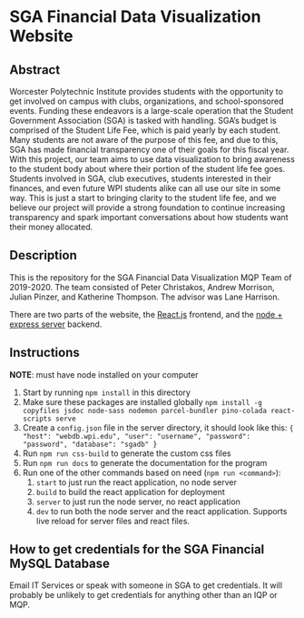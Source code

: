 # SGA Financial Data Visualization Website

## Abstract

Worcester Polytechnic Institute provides students with the opportunity to get involved on campus with clubs, organizations, and school-sponsored events. Funding these endeavors is a large-scale operation that the Student Government Association (SGA) is tasked with handling. SGA’s budget is comprised of the Student Life Fee, which is paid yearly by each student. Many students are not aware of the purpose of this fee, and due to this, SGA has made financial transparency one of their goals for this fiscal year. With this project, our team aims to use data visualization to bring awareness to the student body about where their portion of the student life fee goes. Students involved in SGA, club executives, students interested in their finances, and even future WPI students alike can all use our site in some way. This is just a start to bringing clarity to the student life fee, and we believe our project will provide a strong foundation to continue increasing transparency and spark important conversations about how students want their money allocated.

## Description

This is the repository for the SGA Financial Data Visualization MQP Team of 2019-2020. The team consisted of Peter Christakos, Andrew Morrison, Julian Pinzer, and Katherine Thompson. The advisor was Lane Harrison.

There are two parts of the website, the [React.js](src/README_REACT.md) frontend, and the [node + express server](server/README_NODE.md) backend.

## Instructions

**NOTE**: must have node installed on your computer

1. Start by running `npm install` in this directory
2. Make sure these packages are installed globally `npm install -g copyfiles jsdoc node-sass nodemon parcel-bundler pino-colada react-scripts serve`
3. Create a `config.json` file in the server directory, it should look like this:
   `{ "host": "webdb.wpi.edu", "user": "username", "password": "password", "database": "sgadb" }`
4. Run `npm run css-build` to generate the custom css files
5. Run `npm run docs` to generate the documentation for the program
6. Run one of the other commands based on need (`npm run <command>`):
   1. `start` to just run the react application, no node server
   2. `build` to build the react application for deployment
   3. `server` to just run the node server, no react application
   4. `dev` to run both the node server and the react application. Supports live reload for server files and react files.

## How to get credentials for the SGA Financial MySQL Database

Email IT Services or speak with someone in SGA to get credentials. It will probably be unlikely to get credentials for anything other than an IQP or MQP.
